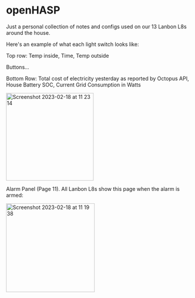 # openHASP

Just a personal collection of notes and configs used on our 13 Lanbon L8s around the house.

Here's an example of what each light switch looks like:

Top row: Temp inside, Time, Temp outside

Buttons...

Bottom Row: Total cost of electricity yesterday as reported by Octopus API, House Battery SOC, Current Grid Consumption in Watts

<img width="238" alt="Screenshot 2023-02-18 at 11 23 14" src="https://user-images.githubusercontent.com/34128113/219857600-d894c5ba-9bd6-4848-91d4-d0688abb2964.png">

Alarm Panel (Page 11).  All Lanbon L8s show this page when the alarm is armed:

<img width="241" alt="Screenshot 2023-02-18 at 11 19 38" src="https://user-images.githubusercontent.com/34128113/219857548-7c1e0c6b-dc37-471c-ae12-74799b1f377a.png">


